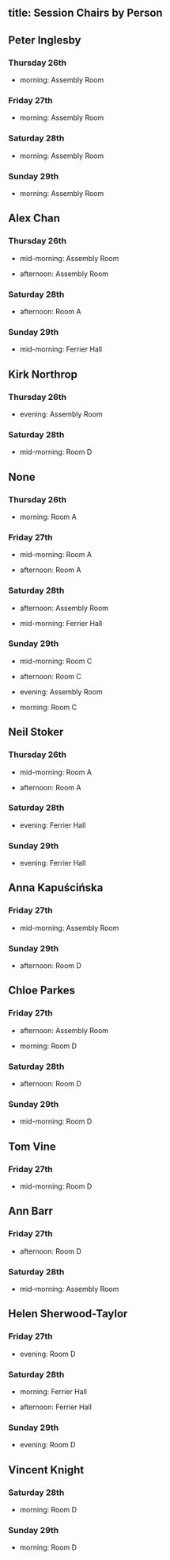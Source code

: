 title: Session Chairs by Person
---

## Peter Inglesby

### Thursday 26th

* morning: Assembly Room

### Friday 27th

* morning: Assembly Room

### Saturday 28th

* morning: Assembly Room

### Sunday 29th

* morning: Assembly Room

## Alex Chan

### Thursday 26th

* mid-morning: Assembly Room

* afternoon: Assembly Room

### Saturday 28th

* afternoon: Room A

### Sunday 29th

* mid-morning: Ferrier Hall

## Kirk Northrop

### Thursday 26th

* evening: Assembly Room

### Saturday 28th

* mid-morning: Room D

## None

### Thursday 26th

* morning: Room A

### Friday 27th

* mid-morning: Room A

* afternoon: Room A

### Saturday 28th

* afternoon: Assembly Room

* mid-morning: Ferrier Hall

### Sunday 29th

* mid-morning: Room C

* afternoon: Room C

* evening: Assembly Room

* morning: Room C

## Neil Stoker

### Thursday 26th

* mid-morning: Room A

* afternoon: Room A

### Saturday 28th

* evening: Ferrier Hall

### Sunday 29th

* evening: Ferrier Hall

## Anna Kapuścińska

### Friday 27th

* mid-morning: Assembly Room

### Sunday 29th

* afternoon: Room D

## Chloe Parkes

### Friday 27th

* afternoon: Assembly Room

* morning: Room D

### Saturday 28th

* afternoon: Room D

### Sunday 29th

* mid-morning: Room D

## Tom Vine

### Friday 27th

* mid-morning: Room D

## Ann Barr

### Friday 27th

* afternoon: Room D

### Saturday 28th

* mid-morning: Assembly Room

## Helen Sherwood-Taylor

### Friday 27th

* evening: Room D

### Saturday 28th

* morning: Ferrier Hall

* afternoon: Ferrier Hall

### Sunday 29th

* evening: Room D

## Vincent Knight

### Saturday 28th

* morning: Room D

### Sunday 29th

* morning: Room D
